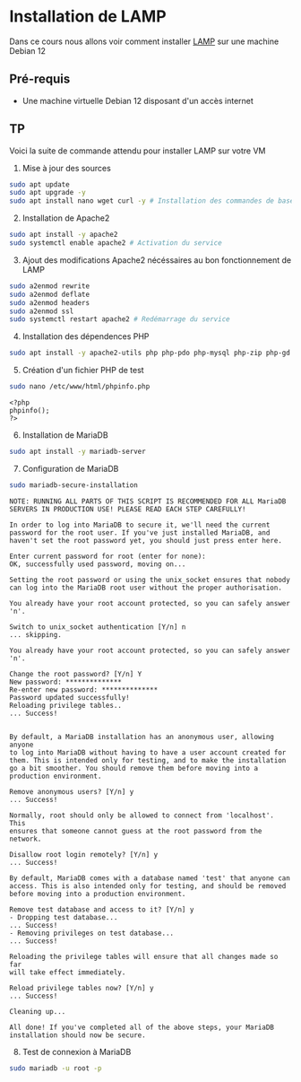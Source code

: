 # Installation de LAMP

Dans ce cours nous allons voir comment installer [LAMP](https://fr.wikipedia.org/wiki/LAMP) sur une machine Debian 12

## Pré-requis

- Une machine virtuelle Debian 12 disposant d'un accès internet

## TP

Voici la suite de commande attendu pour installer LAMP sur votre VM

1. Mise à jour des sources

  ```sh
  sudo apt update
  sudo apt upgrade -y
  sudo apt install nano wget curl -y # Installation des commandes de base
  ```

2. Installation de Apache2

  ```sh
  sudo apt install -y apache2
  sudo systemctl enable apache2 # Activation du service
  ```

3. Ajout des modifications Apache2 nécéssaires au bon fonctionnement de LAMP

  ```sh
  sudo a2enmod rewrite
  sudo a2enmod deflate
  sudo a2enmod headers
  sudo a2enmod ssl
  sudo systemctl restart apache2 # Redémarrage du service
  ```

4. Installation des dépendences PHP

  ```sh
  sudo apt install -y apache2-utils php php-pdo php-mysql php-zip php-gd php-mbstring php-curl php-xml php-pear php-bcmath
  ```

5. Création d'un fichier PHP de test

  ```sh
  sudo nano /etc/www/html/phpinfo.php
  ```

  ```
  <?php
  phpinfo();
  ?>
  ```

6. Installation de MariaDB

  ```sh
  sudo apt install -y mariadb-server
  ```

7. Configuration de MariaDB

  ```sh
  sudo mariadb-secure-installation
  ```
    
  ```
  NOTE: RUNNING ALL PARTS OF THIS SCRIPT IS RECOMMENDED FOR ALL MariaDB
  SERVERS IN PRODUCTION USE! PLEASE READ EACH STEP CAREFULLY!
  
  In order to log into MariaDB to secure it, we'll need the current
  password for the root user. If you've just installed MariaDB, and
  haven't set the root password yet, you should just press enter here.
  
  Enter current password for root (enter for none):
  OK, successfully used password, moving on...
  
  Setting the root password or using the unix_socket ensures that nobody
  can log into the MariaDB root user without the proper authorisation.
  
  You already have your root account protected, so you can safely answer 'n'.
  
  Switch to unix_socket authentication [Y/n] n
  ... skipping.
  
  You already have your root account protected, so you can safely answer 'n'.
  
  Change the root password? [Y/n] Y
  New password: **************
  Re-enter new password: **************
  Password updated successfully!
  Reloading privilege tables..
  ... Success!
  
  
  By default, a MariaDB installation has an anonymous user, allowing anyone
  to log into MariaDB without having to have a user account created for
  them. This is intended only for testing, and to make the installation
  go a bit smoother. You should remove them before moving into a
  production environment.
  
  Remove anonymous users? [Y/n] y
  ... Success!
  
  Normally, root should only be allowed to connect from 'localhost'. This
  ensures that someone cannot guess at the root password from the network.
  
  Disallow root login remotely? [Y/n] y
  ... Success!
  
  By default, MariaDB comes with a database named 'test' that anyone can
  access. This is also intended only for testing, and should be removed
  before moving into a production environment.
  
  Remove test database and access to it? [Y/n] y
  - Dropping test database...
  ... Success!
  - Removing privileges on test database...
  ... Success!
  
  Reloading the privilege tables will ensure that all changes made so far
  will take effect immediately.
  
  Reload privilege tables now? [Y/n] y
  ... Success!
  
  Cleaning up...
  
  All done! If you've completed all of the above steps, your MariaDB
  installation should now be secure.
  ```

8. Test de connexion à MariaDB

```sh
sudo mariadb -u root -p
```
